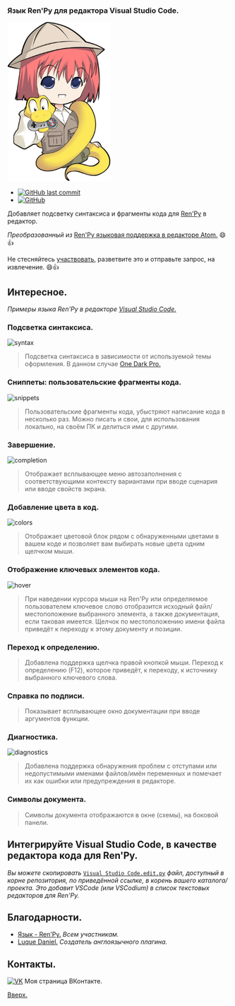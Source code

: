 <a id="anchor"></a>

### Язык Ren'Py для редактора Visual Studio Code.

 ![renpy-logo](https://github.com/YukiiroRu/Miracle_in_the_form/blob/main/dev_files/logo%20base.png)

 - [![GitHub last commit](https://img.shields.io/github/last-commit/YukiiroRu/renpy_language_vscode_RU?label=%D0%BF%D0%BE%D1%81%D0%BB%D0%B5%D0%B4%D0%BD%D0%B5%D0%B5%20%D0%B8%D0%B7%D0%BC%D0%B5%D0%BD%D0%B5%D0%BD%D0%B8%D0%B5&style=for-the-badge)](https://github.com/YukiiroRu/renpy_language_vscode_RU/commits/main)
 - [![GitHub](https://img.shields.io/github/license/YukiiroRu/renpy_language_vscode_RU?label=%D0%BB%D0%B8%D1%86%D0%B5%D0%BD%D0%B7%D0%B8%D1%8F&style=for-the-badge)](LICENSE)

Добавляет подсветку синтаксиса и фрагменты кода для [Ren'Py](https://www.renpy.org/) в редактор.

 _Преобразованный из_ [Ren'Py языковая поддержка в редакторе Atom.](https://github.com/renpy/language-renpy) :smile::thumbsup:

 Не стесняйтесь [участвовать](https://github.com/YukiiroRu/renpy_language_vscode_RU/blob/main/Contributing.md), разветвите это и отправьте запрос, на извлечение. :smile::thumbsup:

## Интересное.

_Примеры языка Ren'Py в редакторе [Visual Studio Code.](https://code.visualstudio.com/)_

### Подсветка синтаксиса.

![syntax](https://user-images.githubusercontent.com/1286535/40073232-9509274a-5876-11e8-98ff-e14b46bfab8a.gif)

> Подсветка синтаксиса в зависимости от используемой темы оформления. В данном случае [One Dark Pro.](https://marketplace.visualstudio.com/items?itemName=zhuangtongfa.Material-theme)

### Сниппеты: пользовательские фрагменты кода.

![snippets](https://user-images.githubusercontent.com/1286535/40073650-b999c5dc-5877-11e8-8910-596f9e94b281.gif)

> Пользовательские фрагменты кода, убыстряют написание кода в несколько раз. Можно писать и свои, для использования локально, на своём ПК и делиться ими с другими.

### Завершение.

![completion](https://user-images.githubusercontent.com/12246002/137429951-63043065-57c7-4fb2-8bc3-27f69616f439.gif)

> Отображает всплывающее меню автозаполнения с соответствующими контексту вариантами при вводе сценария или вводе свойств экрана.

### Добавление цвета в код.

![colors](https://user-images.githubusercontent.com/12246002/137429939-a813bc82-e067-4306-9d4b-9d3fa064b1b6.gif)

> Отображает цветовой блок рядом с обнаруженными цветами в вашем коде и позволяет вам выбирать новые цвета одним щелчком мыши.

### Отображение ключевых элементов кода.

![hover](https://user-images.githubusercontent.com/12246002/137430452-3ae9e16a-6bd9-474b-837c-f19040a92766.gif)

> При наведении курсора мыши на Ren'Py или определяемое пользователем ключевое слово отобразится исходный файл/местоположение выбранного элемента, а также документация, если таковая имеется. Щелчок по местоположению имени файла приведёт к переходу к этому документу и позиции.

### Переход к определению.

> Добавлена поддержка щелчка правой кнопкой мыши. Переход к определению (F12), которое приведёт, к переходу, к источнику выбранного ключевого слова.

### Справка по подписи.

> Показывает всплывающее окно документации при вводе аргументов функции.

### Диагностика.

![diagnostics](https://user-images.githubusercontent.com/12246002/137431018-978530fd-4af4-4d10-b72a-fe852a5ddffd.gif)

> Добавлена поддержка обнаружения проблем с отступами или недопустимыми именами файлов/имён переменных и помечает их как ошибки или предупреждения в редакторе.

### Символы документа.

> Символы документа отображаются в окне (схемы), на боковой панели.

## Интегрируйте Visual Studio Code, в качестве редактора кода для Ren'Py.

_Вы можете скопировать_ [`Visual Studio Code.edit.py`](https://github.com/YukiiroRu/renpy_language_vscode_RU/blob/main/Visual%20Studio%20Code.edit.py) _файл, доступный в корне репозитория, по приведённой ссылке, в корень вашего каталога/проекта. Это добавит VSCode (или VSCodium) в список текстовых редакторов для Ren'Py._

## Благодарности.

- [Язык - Ren'Py.](https://github.com/renpy/language-renpy) _Всем участникам._
- [Luque Daniel.](https://github.com/LuqueDaniel/vscode-language-renpy) _Создатель англоязычного плагина._

## Контакты.
[![VK](https://img.shields.io/badge/-VK-333?style=for-the-badge&logo=Vk&logoColor=27A0D9)](https://vk.com/yukiiro) Моя страница ВКонтакте.

[Вверх.](#anchor)

